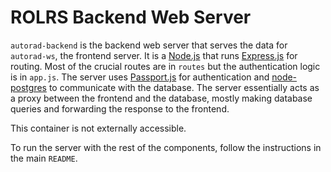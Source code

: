 # ROLRS Backend Web Server

`autorad-backend` is the backend web server that serves the data for `autorad-ws`, the frontend server. It is a [Node.js](https://nodejs.org/en/) that runs [Express.js](https://expressjs.com/) for routing. Most of the crucial routes are in `routes` but the authentication logic is in `app.js`. The server uses [Passport.js](http://www.passportjs.org/) for authentication and [node-postgres](https://node-postgres.com/) to communicate with the database. The server essentially acts as a proxy between the frontend and the database, mostly making database queries and forwarding the response to the frontend. 

This container is not externally accessible.

To run the server with the rest of the components, follow the instructions in the main `README`. 